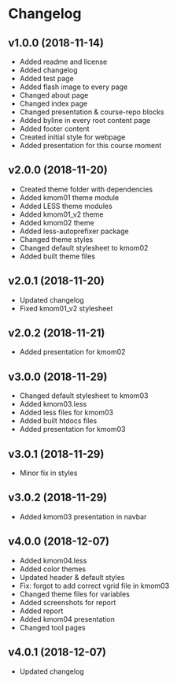 Changelog
================


v1.0.0 (2018-11-14)
-------------------

* Added readme and license
* Added changelog
* Added test page
* Added flash image to every page
* Changed about page
* Changed index page
* Changed presentation & course-repo blocks
* Added byline in every root content page
* Added footer content
* Created initial style for webpage
* Added presentation for this course moment

v2.0.0 (2018-11-20)
-------------------
* Created theme folder with dependencies
* Added kmom01 theme module
* Added LESS theme modules
* Added kmom01_v2 theme
* Added kmom02 theme
* Added less-autoprefixer package
* Changed theme styles
* Changed default stylesheet to kmom02
* Added built theme files


v2.0.1 (2018-11-20)
-------------------
* Updated changelog
* Fixed kmom01_v2 stylesheet

v2.0.2 (2018-11-21)
-------------------
* Added presentation for kmom02


v3.0.0 (2018-11-29)
-------------------
* Changed default stylesheet to kmom03
* Added kmom03.less
* Added less files for kmom03
* Added built htdocs files
* Added presentation for kmom03

v3.0.1 (2018-11-29)
-------------------
* Minor fix in styles

v3.0.2 (2018-11-29)
-------------------
* Added kmom03 presentation in navbar


v4.0.0 (2018-12-07)
-------------------
* Added kmom04.less
* Added color themes
* Updated header & default styles
* Fix: forgot to add correct vgrid file in kmom03
* Changed theme files for variables
* Added screenshots for report
* Added report
* Added kmom04 presentation
* Changed tool pages

v4.0.1 (2018-12-07)
-------------------
* Updated changelog


